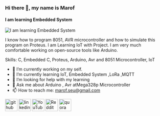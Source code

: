 ### Hi there 👋, my name is Marof
#### I am learning Embedded System 
![I am learning Embedded System ](https://scontent.fdac138-1.fna.fbcdn.net/v/t39.30808-6/282624890_312789141041116_6616362521918067855_n.png?_nc_cat=104&ccb=1-6&_nc_sid=e3f864&_nc_ohc=r1KGdakKHkkAX8F8EGa&_nc_ht=scontent.fdac138-1.fna&oh=00_AT_o5SySVfOxwUgROWjHLRjInPhEONXYz9AGGPDLMee7_A&oe=6288AEAB)

I know how to program 8051, AVR microcontroller and how to simulate this program on Proteus. I am Learning IoT with Project. I am very much comfortable working on open-source tools like Arduino.

Skills: C, Embedded C, Proteus, Arduino, Avr and 8051 Microcontroller, IoT

- 🔭 I’m currently working on my self. 
- 🌱 I’m currently learning IoT, Embedded System ,LoRa ,MQTT 
- 🤔 I’m looking for help with my learning  
- 💬 Ask me about Arduino , Avr atMega328p Microcontroller 
- 📫 How to reach me: marof.seu@gmail.com 


[<img src='https://cdn.jsdelivr.net/npm/simple-icons@3.0.1/icons/github.svg' alt='github' height='40'>](https://github.com/marofES)  [<img src='https://cdn.jsdelivr.net/npm/simple-icons@3.0.1/icons/linkedin.svg' alt='linkedin' height='40'>](https://www.linkedin.com/in/https://www.linkedin.com/in/marof20//)  [<img src='https://cdn.jsdelivr.net/npm/simple-icons@3.0.1/icons/youtube.svg' alt='YouTube' height='40'>](https://www.youtube.com/channel/https://www.youtube.com/channel/UCxFs8ZHraI-SgVMKcG8oOeQ)  [<img src='https://cdn.jsdelivr.net/npm/simple-icons@3.0.1/icons/reddit.svg' alt='Reddit' height='40'>](https://www.reddit.com/user/https://www.reddit.com/user/arduino_blink24)  [<img src='https://cdn.jsdelivr.net/npm/simple-icons@3.0.1/icons/quora.svg' alt='quora' height='40'>](https://www.quora.com/profile/Marof)  


